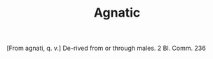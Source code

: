 ---
title: Agnatic
letter: A
permalink: "/definitions/agnatic.html"
body: "[From agnati, q. v.] De-rived from or through males. 2 Bl. Comm. 236"
published_at: '2018-07-07'
source: Black's Law Dictionary
layout: post
---